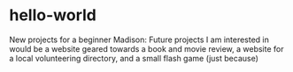# hello-world
New projects for a beginner
Madison: Future projects I am interested in would be a website geared towards a book and movie review, a website for a local volunteering directory, and a small flash game (just because)
